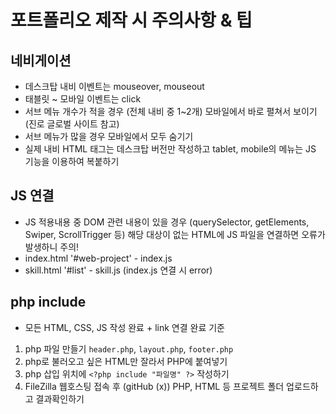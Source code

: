 # 포트폴리오 제작 시 주의사항 & 팁
## 네비게이션
* 데스크탑 내비 이벤트는 mouseover, mouseout
* 태블릿 ~ 모바일 이벤트는 click
* 서브 메뉴 개수가 적을 경우 (전체 내비 중 1~2개) 모바일에서 바로 펼쳐서 보이기 (진로 글로벌 사이트 참고)
* 서브 메뉴가 많을 경우 모바일에서 모두 숨기기
* 실제 내비 HTML 태그는 데스크탑 버전만 작성하고 tablet, mobile의 메뉴는 JS 기능을 이용하여 복붙하기
## JS 연결
* JS 적용내용 중 DOM 관련 내용이 있을 경우 (querySelector, getElements, Swiper, ScrollTrigger 등) 해당 대상이 없는 HTML에 JS 파일을 연결하면 오류가 발생하니 주의!
* index.html '#web-project' - index.js
* skill.html '#list' - skill.js (index.js 연결 시 error)
## php include
* 모든 HTML, CSS, JS 작성 완료 + link 연결 완료 기준
1. php 파일 만들기 `header.php`, `layout.php`, `footer.php`
2. php로 불러오고 싶은 HTML만 잘라서 PHP에 붙여넣기
3. php 삽입 위치에 `<?php include "파일명" ?>` 작성하기
4. FileZilla 웹호스팅 접속 후 (gitHub (x)) PHP, HTML 등 프로젝트 폴더 업로드하고 결과확인하기